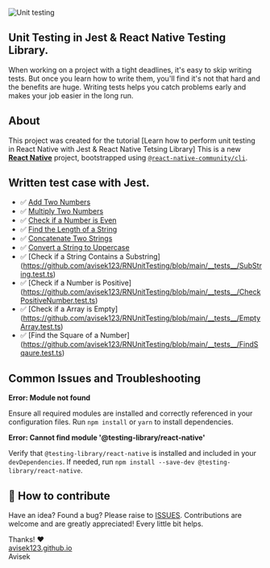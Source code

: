 ![Unit testing](https://github.com/user-attachments/assets/7286dbbc-27f6-4c6e-bdd4-78be24ce693f)

## Unit Testing in Jest & React Native Testing Library.

When working on a project with a tight deadlines, it's easy to skip writing tests. But once you learn how to write them, you'll find it's not that hard and the benefits are huge. Writing tests helps you catch problems early and makes your job easier in the long run.

## About

This project was created for the tutorial [Learn how to perform unit testing in React Native with Jest & React Native Tetsing Library]
This is a new [**React Native**](https://reactnative.dev) project, bootstrapped using [`@react-native-community/cli`](https://github.com/react-native-community/cli).

## Written test case with Jest.

- ✅ [Add Two Numbers](https://github.com/avisek123/RNUnitTesting/blob/main/__tests__/Add-test.tsx)
- ✅ [Multiply Two Numbers](https://github.com/avisek123/RNUnitTesting/blob/main/__tests__/Mul.test.tsx)
- ✅ [Check if a Number is Even](https://github.com/avisek123/RNUnitTesting/blob/main/__tests__/Even.test.tsx)
- ✅ [Find the Length of a String](https://github.com/avisek123/RNUnitTesting/blob/main/__tests__/StringLenght.test.tsx)
- ✅ [Concatenate Two Strings](https://github.com/avisek123/RNUnitTesting/blob/main/__tests__/StringsConcatenate.test.tsx)
- ✅ [Convert a String to Uppercase](https://github.com/avisek123/RNUnitTesting/blob/main/__tests__/StringToUpperCase.test.ts)
- ✅ [Check if a String Contains a Substring] (https://github.com/avisek123/RNUnitTesting/blob/main/__tests__/SubString.test.ts)
- ✅ [Check if a Number is Positive] (https://github.com/avisek123/RNUnitTesting/blob/main/__tests__/CheckPositiveNumber.test.ts)
- ✅ [Check if a Array is Empty] (https://github.com/avisek123/RNUnitTesting/blob/main/__tests__/EmptyArray.test.ts)
- ✅ [Find the Square of a Number] (https://github.com/avisek123/RNUnitTesting/blob/main/__tests__/FindSqaure.test.ts)

## Common Issues and Troubleshooting

**Error: Module not found**

Ensure all required modules are installed and correctly referenced in your configuration files. Run `npm install` or `yarn` to install dependencies.

**Error: Cannot find module '@testing-library/react-native'**

Verify that `@testing-library/react-native` is installed and included in your `devDependencies`. If needed, run `npm install --save-dev @testing-library/react-native`.

## 🤔 How to contribute

Have an idea? Found a bug? Please raise to [ISSUES](https://github.com/avisek123/RNUnitTesting/issues).
Contributions are welcome and are greatly appreciated! Every little bit helps.

 Thanks! ❤️
  <br/>
  [avisek123.github.io](https://github.com/avisek123)
  <br/>
  Avisek
